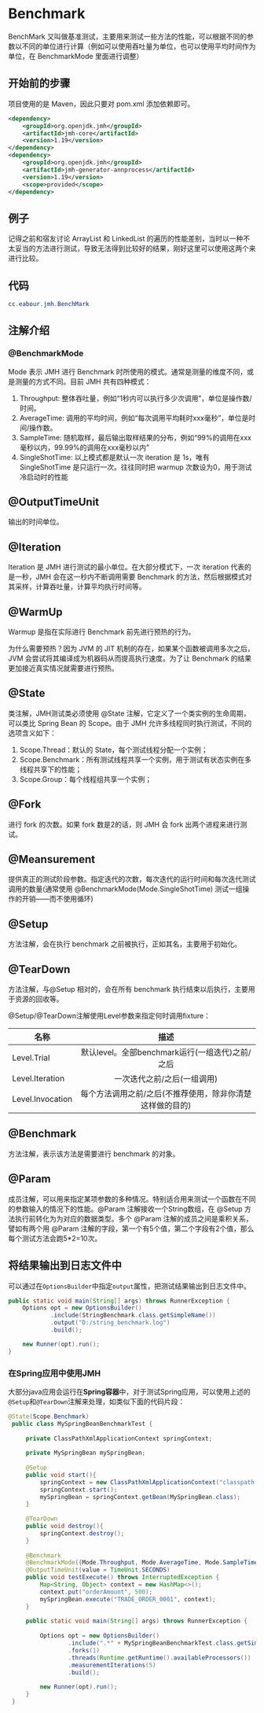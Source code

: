 
# Benchmark

BenchMark 又叫做基准测试，主要用来测试一些方法的性能，可以根据不同的参数以不同的单位进行计算（例如可以使用吞吐量为单位，也可以使用平均时间作为单位，在 BenchmarkMode 里面进行调整）

## 开始前的步骤

项目使用的是 Maven，因此只要对 pom.xml 添加依赖即可。

```xml
<dependency>
    <groupId>org.openjdk.jmh</groupId>
    <artifactId>jmh-core</artifactId>
    <version>1.19</version>
</dependency>
<dependency>
    <groupId>org.openjdk.jmh</groupId>
    <artifactId>jmh-generator-annprocess</artifactId>
    <version>1.19</version>
    <scope>provided</scope>
</dependency>
```

## 例子

记得之前和宿友讨论 ArrayList 和 LinkedList 的遍历的性能差别，当时以一种不太妥当的方法进行测试，导致无法得到比较好的结果，刚好这里可以使用这两个来进行比较。



## 代码

```java
cc.eabour.jmh.BenchMark
```



## 注解介绍

### @BenchmarkMode

Mode 表示 JMH 进行 Benchmark 时所使用的模式。通常是测量的维度不同，或是测量的方式不同。目前 JMH 共有四种模式：

1. Throughput: 整体吞吐量，例如“1秒内可以执行多少次调用”，单位是操作数/时间。
2. AverageTime: 调用的平均时间，例如“每次调用平均耗时xxx毫秒”，单位是时间/操作数。
3. SampleTime: 随机取样，最后输出取样结果的分布，例如“99%的调用在xxx毫秒以内，99.99%的调用在xxx毫秒以内”
4. SingleShotTime: 以上模式都是默认一次 iteration 是 1s，唯有 SingleShotTime 是只运行一次。往往同时把 warmup 次数设为0，用于测试冷启动时的性能

## @OutputTimeUnit

输出的时间单位。

## @Iteration

Iteration 是 JMH 进行测试的最小单位。在大部分模式下，一次 iteration 代表的是一秒，JMH 会在这一秒内不断调用需要 Benchmark 的方法，然后根据模式对其采样，计算吞吐量，计算平均执行时间等。

## @WarmUp

Warmup 是指在实际进行 Benchmark 前先进行预热的行为。

为什么需要预热？因为 JVM 的 JIT 机制的存在，如果某个函数被调用多次之后，JVM 会尝试将其编译成为机器码从而提高执行速度。为了让 Benchmark 的结果更加接近真实情况就需要进行预热。

## @State

类注解，JMH测试类必须使用 @State 注解，它定义了一个类实例的生命周期，可以类比 Spring Bean 的 Scope。由于 JMH 允许多线程同时执行测试，不同的选项含义如下：

1. Scope.Thread：默认的 State，每个测试线程分配一个实例；
2. Scope.Benchmark：所有测试线程共享一个实例，用于测试有状态实例在多线程共享下的性能；
3. Scope.Group：每个线程组共享一个实例；

## @Fork

进行 fork 的次数。如果 fork 数是2的话，则 JMH 会 fork 出两个进程来进行测试。

## @Meansurement

提供真正的测试阶段参数。指定迭代的次数，每次迭代的运行时间和每次迭代测试调用的数量(通常使用 @BenchmarkMode(Mode.SingleShotTime) 测试一组操作的开销——而不使用循环)

## @Setup

方法注解，会在执行 benchmark 之前被执行，正如其名，主要用于初始化。

## @TearDown

方法注解，与@Setup 相对的，会在所有 benchmark 执行结束以后执行，主要用于资源的回收等。

@Setup/@TearDown注解使用Level参数来指定何时调用fixture：

| 名称             |                           描述                            |
| ---------------- | :-------------------------------------------------------: |
| Level.Trial      |      默认level。全部benchmark运行(一组迭代)之前/之后      |
| Level.Iteration  |                一次迭代之前/之后(一组调用)                |
| Level.Invocation | 每个方法调用之前/之后(不推荐使用，除非你清楚这样做的目的) |

## @Benchmark

方法注解，表示该方法是需要进行 benchmark 的对象。

## @Param

成员注解，可以用来指定某项参数的多种情况。特别适合用来测试一个函数在不同的参数输入的情况下的性能。@Param 注解接收一个String数组，在 @Setup 方法执行前转化为为对应的数据类型。多个 @Param 注解的成员之间是乘积关系，譬如有两个用 @Param 注解的字段，第一个有5个值，第二个字段有2个值，那么每个测试方法会跑5*2=10次。



## 将结果输出到日志文件中

可以通过在`OptionsBuilder`中指定`output`属性，把测试结果输出到日志文件中。

```java
public static void main(String[] args) throws RunnerException {
    Options opt = new OptionsBuilder()
            .include(StringBenchmark.class.getSimpleName())
            .output("D:/string_benchmark.log")
            .build();

    new Runner(opt).run();
}
```



### 在Spring应用中使用JMH

大部分java应用会运行在**Spring容器**中，对于测试Spring应用，可以使用上述的`@Setup`和`@TearDown`注解来处理，如类似下面的代码片段：

```java
@State(Scope.Benchmark)
 public class MySpringBeanBenchmarkTest {
 
     private ClassPathXmlApplicationContext springContext;
 
     private MySpringBean mySpringBean;
 
     @Setup
     public void start(){
         springContext = new ClassPathXmlApplicationContext("classpath:spring-context.xml");
         springContext.start();
         mySpringBean = springContext.getBean(MySpringBean.class);
     }
 
     @TearDown
     public void destroy(){
         springContext.destroy();
     }
 
     @Benchmark
     @BenchmarkMode({Mode.Throughput, Mode.AverageTime, Mode.SampleTime})
     @OutputTimeUnit(value = TimeUnit.SECONDS)
     public void testExecute() throws InterruptedException {
         Map<String, Object> context = new HashMap<>();
         context.put("orderAmount", 500);
         mySpringBean.execute("TRADE_ORDER_0001", context);
     }
 
     public static void main(String[] args) throws RunnerException {
 
         Options opt = new OptionsBuilder()
                 .include(".*" + MySpringBeanBenchmarkTest.class.getSimpleName() + ".*")
                 .forks(1)
                 .threads(Runtime.getRuntime().availableProcessors())
                 .measurementIterations(5)
                 .build();
 
         new Runner(opt).run();
     }
 }
```